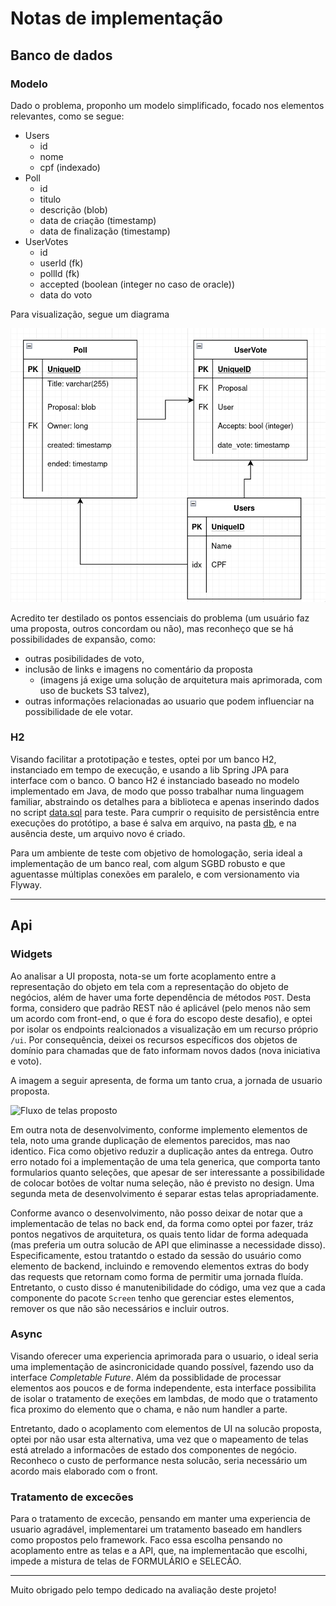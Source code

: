# Notas de implementação 

## Banco de dados
### Modelo

Dado o problema, proponho um modelo simplificado, focado nos elementos relevantes, como se segue:

- Users
  - id
  - nome
  - cpf (indexado)
- Poll
  - id
  - titulo
  - descrição (blob)
  - data de criação (timestamp)
  - data de finalização (timestamp)
- UserVotes
  - id
  - userId (fk)
  - pollId (fk)
  - accepted (boolean (integer no caso de oracle))
  - data do voto

Para visualização, segue um diagrama

![Proposta de banco de dados](./db_proposal.png)

Acredito ter destilado os pontos essenciais do problema (um usuário faz uma proposta,
outros concordam ou não), mas reconheço que se há possibilidades de expansão, como:
- outras posibilidades de voto,
- inclusão de links e imagens no comentário da proposta
  - (imagens já exige uma solução de arquitetura mais aprimorada, com uso de buckets S3 talvez),
- outras informações relacionadas ao usuario que podem influenciar na possibilidade de ele votar.

### H2
Visando facilitar a prototipação e testes, optei por um banco H2, instanciado em
tempo de execução, e usando a lib Spring JPA para interface com o banco.
O banco H2 é instanciado baseado no modelo implementado em Java, de modo que posso 
trabalhar numa linguagem familiar, abstraindo os detalhes para a biblioteca e apenas 
inserindo dados no script [data.sql](../src/main/resources/data.sql) para teste.
Para cumprir o requisito de persistência entre execuções do protótipo, a base é salva 
em arquivo, na pasta [db](../db), e na ausência deste, um arquivo novo é criado.

Para um ambiente de teste com objetivo de homologação, seria ideal a implementação 
de um banco real, com algum SGBD robusto e que aguentasse múltiplas conexões em 
paralelo, e com versionamento via Flyway.

****

## Api
### Widgets
Ao analisar a UI proposta, nota-se um forte acoplamento entre a representação do 
objeto em tela com a representação do objeto de negócios, além de haver uma forte
dependência de métodos `POST`. Desta forma, considero que padrão REST não é aplicável 
(pelo menos não sem um acordo com front-end, o que é fora do escopo deste desafio),
e optei por isolar os endpoints realcionados a visualização em um recurso próprio `/ui`.
Por consequência, deixei os recursos específicos dos objetos de
domínio para chamadas que de fato informam novos dados (nova iniciativa e voto).

A imagem a seguir apresenta, de forma um tanto crua, a jornada de usuario proposta.

![Fluxo de telas proposto](./screen_flow.png)

Em outra nota de desenvolvimento, conforme implemento elementos de tela, noto uma grande
duplicação de elementos parecidos, mas nao identico. Fica como objetivo 
reduzir a duplicação antes da entrega.
Outro erro notado foi a implementação de uma tela generica, que comporta tanto
formularios quanto seleções, que apesar de ser interessante a possibilidade de 
colocar botões de voltar numa seleção, não é previsto no design. Uma segunda meta
de desenvolvimento é separar estas telas apropriadamente.

Conforme avanco o desenvolvimento, não posso deixar de notar que a implementacão de telas 
no back end, da forma como optei por fazer, tráz pontos negativos de arquitetura, os quais
tento lidar de forma adequada (mas preferia um outra solucão de API que eliminasse a necessidade disso).
Especificamente, estou tratantdo o estado da sessão do usuário como elemento de backend, incluindo e removendo
elementos extras do body das requests que retornam como forma de permitir uma jornada fluída.
Entretanto, o custo disso é manutenibilidade do código, uma vez que a cada componente do pacote `Screen`
tenho que gerenciar estes elementos, remover os que não são necessários e incluir outros.

### Async
Visando oferecer uma experiencia aprimorada para o usuario, o ideal seria uma implementação de 
asincronicidade quando possível, fazendo uso da interface _Completable Future_. Além da 
possiblidade de processar elementos aos poucos e de forma independente,
esta interface possibilita de isolar o tratamento de exeções em lambdas, 
de modo que o tratamento fica proximo do elemento que o chama, e não num handler a parte.

Entretanto, dado o acoplamento com elementos de UI na solucão proposta, optei por não usar esta
alternativa, uma vez que o mapeamento de telas está atrelado a informacões de estado dos componentes de
negócio. Reconheco o custo de performance nesta solucão, seria necessário um acordo mais elaborado 
com o front.

### Tratamento de excecões
Para o tratamento de excecão, pensando em manter uma experiencia de usuario agradável,
implementarei um tratamento baseado em handlers como propostos pelo framework.
Faco essa escolha pensando no acoplamento entre as telas e a API, que, na implementacão
que escolhi, impede a mistura de telas de FORMULÁRIO e SELECÃO.

****

Muito obrigado pelo tempo dedicado na avaliação deste projeto!
